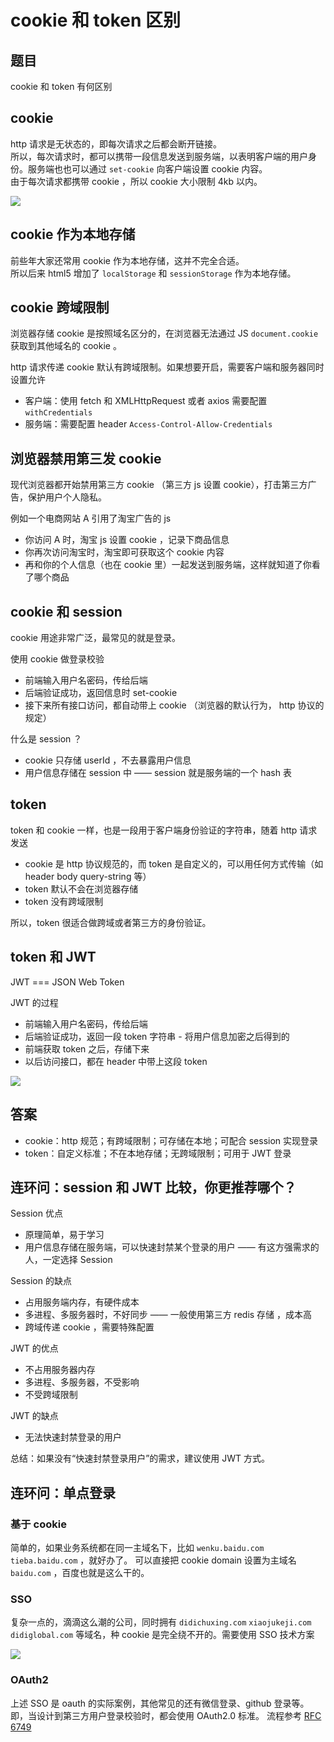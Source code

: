 # cookie 和 token 区别

## 题目

cookie 和 token 有何区别

## cookie

http 请求是无状态的，即每次请求之后都会断开链接。<br>
所以，每次请求时，都可以携带一段信息发送到服务端，以表明客户端的用户身份。服务端也也可以通过 `set-cookie` 向客户端设置 cookie 内容。<br>
由于每次请求都携带 cookie ，所以 cookie 大小限制 4kb 以内。

![](https://www.oss.tuwei.site/blogsImgs/images/cookie.png)

## cookie 作为本地存储

前些年大家还常用 cookie 作为本地存储，这并不完全合适。<br>
所以后来 html5 增加了 `localStorage` 和 `sessionStorage` 作为本地存储。

## cookie 跨域限制

浏览器存储 cookie 是按照域名区分的，在浏览器无法通过 JS `document.cookie` 获取到其他域名的 cookie 。

http 请求传递 cookie 默认有跨域限制。如果想要开启，需要客户端和服务器同时设置允许
- 客户端：使用 fetch 和 XMLHttpRequest 或者 axios 需要配置 `withCredentials`
- 服务端：需要配置 header `Access-Control-Allow-Credentials`

## 浏览器禁用第三发 cookie

现代浏览器都开始禁用第三方 cookie （第三方 js 设置 cookie），打击第三方广告，保护用户个人隐私。

例如一个电商网站 A 引用了淘宝广告的 js
- 你访问 A 时，淘宝 js 设置 cookie ，记录下商品信息
- 你再次访问淘宝时，淘宝即可获取这个 cookie 内容
- 再和你的个人信息（也在 cookie 里）一起发送到服务端，这样就知道了你看了哪个商品

## cookie 和 session

cookie 用途非常广泛，最常见的就是登录。

使用 cookie 做登录校验
- 前端输入用户名密码，传给后端
- 后端验证成功，返回信息时 set-cookie
- 接下来所有接口访问，都自动带上 cookie （浏览器的默认行为， http 协议的规定）

什么是 session ？
- cookie 只存储 userId ，不去暴露用户信息
- 用户信息存储在 session 中 —— session 就是服务端的一个 hash 表

## token

token 和 cookie 一样，也是一段用于客户端身份验证的字符串，随着 http 请求发送
- cookie 是 http 协议规范的，而 token 是自定义的，可以用任何方式传输（如 header body query-string 等）
- token 默认不会在浏览器存储
- token 没有跨域限制

所以，token 很适合做跨域或者第三方的身份验证。

## token 和 JWT

JWT === JSON Web Token

JWT 的过程
- 前端输入用户名密码，传给后端
- 后端验证成功，返回一段 token 字符串 - 将用户信息加密之后得到的
- 前端获取 token 之后，存储下来
- 以后访问接口，都在 header 中带上这段 token

![](https://www.oss.tuwei.site/blogsImgs/images/token.png)

## 答案

- cookie：http 规范；有跨域限制；可存储在本地；可配合 session 实现登录
- token：自定义标准；不在本地存储；无跨域限制；可用于 JWT 登录

## 连环问：session 和 JWT 比较，你更推荐哪个？

Session 优点
- 原理简单，易于学习
- 用户信息存储在服务端，可以快速封禁某个登录的用户 —— 有这方强需求的人，一定选择 Session

Session 的缺点
- 占用服务端内存，有硬件成本
- 多进程、多服务器时，不好同步 —— 一般使用第三方 redis 存储 ，成本高
- 跨域传递 cookie ，需要特殊配置

JWT 的优点
- 不占用服务器内存
- 多进程、多服务器，不受影响
- 不受跨域限制

JWT 的缺点
- 无法快速封禁登录的用户

总结：如果没有“快速封禁登录用户”的需求，建议使用 JWT 方式。

## 连环问：单点登录

### 基于 cookie

简单的，如果业务系统都在同一主域名下，比如 `wenku.baidu.com` `tieba.baidu.com` ，就好办了。
可以直接把 cookie domain 设置为主域名 `baidu.com` ，百度也就是这么干的。

### SSO

复杂一点的，滴滴这么潮的公司，同时拥有 `didichuxing.com` `xiaojukeji.com` `didiglobal.com` 等域名，种 cookie 是完全绕不开的。需要使用 SSO 技术方案

![](https://www.oss.tuwei.site/blogsImgs/images/sso.png)

### OAuth2

上述 SSO 是 oauth 的实际案例，其他常见的还有微信登录、github 登录等。即，当设计到第三方用户登录校验时，都会使用 OAuth2.0 标准。
流程参考 [RFC 6749](https://tools.ietf.org/html/rfc6749)
